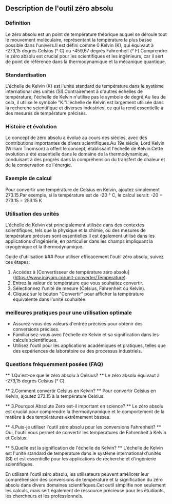 ## Description de l'outil zéro absolu

### Définition
Le zéro absolu est un point de température théorique auquel se déroule tout le mouvement moléculaire, représentant la température la plus basse possible dans l'univers.Il est défini comme 0 Kelvin (K), qui équivaut à -273,15 degrés Celsius (° C) ou -459,67 degrés Fahrenheit (° F).Comprendre le zéro absolu est crucial pour les scientifiques et les ingénieurs, car il sert de point de référence dans la thermodynamique et la mécanique quantique.

### Standardisation
L'échelle de Kelvin (K) est l'unité standard de température dans le système international des unités (SI).Contrairement à d'autres échelles de température, l'échelle de Kelvin n'utilise pas le symbole de degré;Au lieu de cela, il utilise le symbole "K."L'échelle de Kelvin est largement utilisée dans la recherche scientifique et diverses industries, ce qui la rend essentielle à des mesures de température précises.

### Histoire et évolution
Le concept de zéro absolu a évolué au cours des siècles, avec des contributions importantes de divers scientifiques.Au 19e siècle, Lord Kelvin (William Thomson) a offert le concept, établissant l'échelle de Kelvin.Cette évolution a été essentielle dans le domaine de la thermodynamique, conduisant à des progrès dans la compréhension du transfert de chaleur et de la conservation de l'énergie.

### Exemple de calcul
Pour convertir une température de Celsius en Kelvin, ajoutez simplement 273.15.Par exemple, si la température est de -20 ° C, le calcul serait:
-20 + 273.15 = 253.15 K

### Utilisation des unités
L'échelle de Kelvin est principalement utilisée dans des contextes scientifiques, tels que la physique et la chimie, où des mesures de température précises sont essentielles.Il est également utilisé dans les applications d'ingénierie, en particulier dans les champs impliquant la cryogénique et la thermodynamique.

Guide d'utilisation ###
Pour utiliser efficacement l'outil zéro absolu, suivez ces étapes:
1. Accédez à [Convertisseur de température zéro absolu] (https://www.inayam.co/unit-converter/Temperature).
2. Entrez la valeur de température que vous souhaitez convertir.
3. Sélectionnez l'unité de mesure (Celsius, Fahrenheit ou Kelvin).
4. Cliquez sur le bouton "Convertir" pour afficher la température équivalente dans l'unité souhaitée.

### meilleures pratiques pour une utilisation optimale
- Assurez-vous des valeurs d'entrée précises pour obtenir des conversions précises.
- Familiarisez-vous avec l'échelle de Kelvin et sa signification dans les calculs scientifiques.
- Utilisez l'outil pour les applications académiques et pratiques, telles que des expériences de laboratoire ou des processus industriels.

### Questions fréquemment posées (FAQ)

** 1.Qu'est-ce que le zéro absolu à Celsius? **
Le zéro absolu équivaut à -273,15 degrés Celsius (° C).

** 2.Comment convertir Celsius en Kelvin? **
Pour convertir Celsius en Kelvin, ajoutez 273.15 à la température Celsius.

** 3.Pourquoi Absolute Zero est-il important en science? **
Le zéro absolu est crucial pour comprendre la thermodynamique et le comportement de la matière à des températures extrêmement basses.

** 4.Puis-je utiliser l'outil zéro absolu pour les conversions Fahrenheit? **
Oui, l'outil vous permet de convertir les températures de Fahrenheit à Kelvin et Celsius.

** 5.Quelle est la signification de l'échelle de Kelvin? **
L'échelle de Kelvin est l'unité standard de température dans le système international d'unités (SI) et est essentielle pour les applications de recherche et d'ingénierie scientifiques.

En utilisant l'outil zéro absolu, les utilisateurs peuvent améliorer leur compréhension des conversions de température et la signification du zéro absolu dans divers domaines scientifiques.Cet outil simplifie non seulement les calculs, mais sert également de ressource précieuse pour les étudiants, les chercheurs et les professionnels.